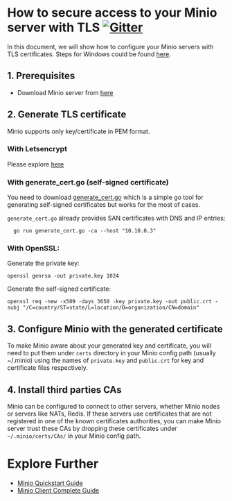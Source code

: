 # How to secure access to your Minio server with TLS [![Gitter](https://badges.gitter.im/Join%20Chat.svg)](https://gitter.im/minio/minio?utm_source=badge&utm_medium=badge&utm_campaign=pr-badge&utm_content=badge)

In this document, we will show how to configure your Minio servers with TLS certificates. Steps for Windows could be found [here](https://github.com/minio/minio/blob/master/docs/configure-minio-with-gnutls-windows.md).

## 1. Prerequisites

* Download Minio server from [here](https://docs.minio.io/docs/minio)

## 2. Generate TLS certificate

Minio supports only key/certificate in PEM format. 

### With Letsencrypt

Please explore [here](https://docs.minio.io/docs/generate-let-s-encypt-certificate-using-concert-for-minio)

### With generate_cert.go (self-signed certificate)

You need to download [generate_cert.go](https://golang.org/src/crypto/tls/generate_cert.go?m=text) which is a simple go tool for generating self-signed certificates but works for the most of cases.

`generate_cert.go` already provides SAN certificates with DNS and IP entries:

```
  go run generate_cert.go -ca --host "10.10.0.3"
```

### With OpenSSL:

Generate the private key:
```
openssl genrsa -out private.key 1024
```

Generate the self-signed certificate:
```
openssl req -new -x509 -days 3650 -key private.key -out public.crt -subj "/C=country/ST=state/L=location/O=organization/CN=domain"
```

## 3. Configure Minio with the generated certificate

To make Minio aware about your generated key and certificate, you will need to put them under `certs` directory in your Minio config path (usually ~/.minio) using the names of `private.key` and `public.crt` for key and certificate files respectively.

## 4. Install third parties CAs

Minio can be configured to connect to other servers, whether Minio nodes or servers like NATs, Redis. If these servers use certificates that are not registered in one of the known certificates authorities, you can make Minio server trust these CAs by dropping these certificates under `~/.minio/certs/CAs/` in your Minio config path.

# Explore Further
* [Minio Quickstart Guide](https://docs.minio.io/docs/minio-quickstart-guide)
* [Minio Client Complete Guide](https://docs.minio.io/docs/minio-client-complete-guide)

